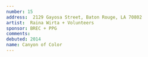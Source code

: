 ```yaml
---
number: 15
address:  2129 Gayosa Street, Baton Rouge, LA 70802
artist:  Raina Wirta + Volunteers
sponsor: BREC + PPG
comments: 
debuted: 2014
name: Canyon of Color
---
```

